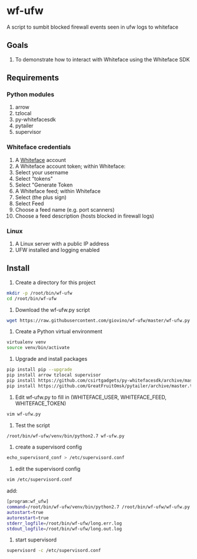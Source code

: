 # wf-ufw
A script to sumbit blocked firewall events seen in ufw logs to whiteface

## Goals

1. To demonstrate how to interact with Whiteface using the Whiteface SDK

## Requirements

### Python modules

1. arrow
1. tzlocal
1. py-whitefacesdk
1. pytailer
1. supervisor

### Whiteface credentials

1. A [Whiteface](https://whiteface.csirtgadgets.com) account
1. A Whiteface account token; within Whiteface:
  1. Select your username
  1. Select "tokens"
  1. Select "Generate Token
1. A Whiteface feed; within Whiteface
  1. Select (the plus sign)
  1. Select Feed
  1. Choose a feed name (e.g. port scanners)
  1. Choose a feed description (hosts blocked in firewall logs)

### Linux

1. A Linux server with a public IP address
1. UFW installed and logging enabled

## Install

1. Create a directory for this project 

  ```bash
  mkdir -p /root/bin/wf-ufw
  cd /root/bin/wf-ufw
  ```
1. Download the wf-ufw.py script

  ```bash 
  wget https://raw.githubusercontent.com/giovino/wf-ufw/master/wf-ufw.py
  ```
1. Create a Python virtual environment

  ```bash
  virtualenv venv
  source venv/bin/activate
  ```
1. Upgrade and install packages

  ```bash
  pip install pip --upgrade
  pip install arrow tzlocal supervisor
  pip install https://github.com/csirtgadgets/py-whitefacesdk/archive/master.tar.gz 
  pip install https://github.com/GreatFruitOmsk/pytailer/archive/master.tar.gz
  ```
1. Edit wf-ufw.py to fill in (WHITEFACE_USER, WHITEFACE_FEED, WHITEFACE_TOKEN)

  ```bash
  vim wf-ufw.py
  ```
1. Test the script

  ```bash
  /root/bin/wf-ufw/venv/bin/python2.7 wf-ufw.py
  ```
1. create a supervisord config

  ```bash
  echo_supervisord_conf > /etc/supervisord.conf
  ```
1. edit the supervisord config

  ```bash
  vim /etc/supervisord.conf
  ```
  add:
  ```bash
  [program:wf_ufw]
  command=/root/bin/wf-ufw/venv/bin/python2.7 /root/bin/wf-ufw/wf-ufw.py
  autostart=true
  autorestart=true
  stderr_logfile=/root/bin/wf-ufw/long.err.log
  stdout_logfile=/root/bin/wf-ufw/long.out.log
  ```
1. start supervisord

  ```bash
  supervisord -c /etc/supervisord.conf
  ```


